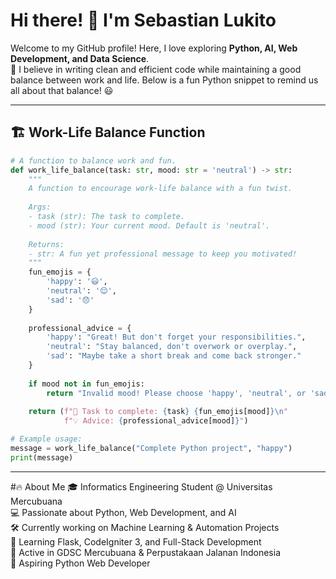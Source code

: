 # Hi there! 👋 I'm Sebastian Lukito

Welcome to my GitHub profile! Here, I love exploring **Python, AI, Web Development, and Data Science**.  
🚀 I believe in writing clean and efficient code while maintaining a good balance between work and life. Below is a fun Python snippet to remind us all about that balance! 😃

---

## 🏗 Work-Life Balance Function

```python
# A function to balance work and fun.
def work_life_balance(task: str, mood: str = 'neutral') -> str:
    """
    A function to encourage work-life balance with a fun twist.
    
    Args:
    - task (str): The task to complete.
    - mood (str): Your current mood. Default is 'neutral'.
    
    Returns:
    - str: A fun yet professional message to keep you motivated!
    """
    fun_emojis = {
        'happy': '😃',
        'neutral': '😌',
        'sad': '😞'
    }
    
    professional_advice = {
        'happy': "Great! But don't forget your responsibilities.",
        'neutral': "Stay balanced, don't overwork or overplay.",
        'sad': "Maybe take a short break and come back stronger."
    }
    
    if mood not in fun_emojis:
        return "Invalid mood! Please choose 'happy', 'neutral', or 'sad'."
    
    return (f"📝 Task to complete: {task} {fun_emojis[mood]}\n"
            f"💡 Advice: {professional_advice[mood]}")

# Example usage:
message = work_life_balance("Complete Python project", "happy")
print(message)
```
---
#🔥 About Me
🎓 Informatics Engineering Student @ Universitas Mercubuana  
💻 Passionate about Python, Web Development, and AI  
🛠 Currently working on Machine Learning & Automation Projects  
🌱 Learning Flask, CodeIgniter 3, and Full-Stack Development  
📌 Active in GDSC Mercubuana & Perpustakaan Jalanan Indonesia  
🚀 Aspiring Python Web Developer  
